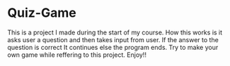 # Quiz-Game
This is a project I made during the start of my course. 
How this works is it asks user a question and then takes input from user. 
If the answer to the question is correct It continues else the program ends.
Try to make your own game while reffering to this project.
Enjoy!!
